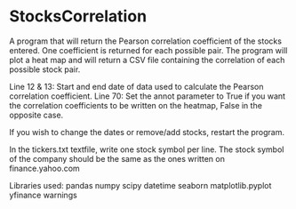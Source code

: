 # StocksCorrelation
A program that will return the Pearson correlation coefficient of the stocks entered. One coefficient is returned for each possible pair. The program will plot a heat map and will return a CSV file containing the correlation of each possible stock pair.

Line 12 & 13: Start and end date of data used to calculate the Pearson correlation coefficient.
Line 70: Set the annot parameter to True if you want the correlation coefficients to be written on the heatmap, False in the opposite case.

If you wish to change the dates or remove/add stocks, restart the program. 

In the tickers.txt textfile, write one stock symbol per line. The stock symbol of the company should be the same as the ones written on finance.yahoo.com

Libraries used:
pandas
numpy
scipy
datetime
seaborn
matplotlib.pyplot
yfinance
warnings
